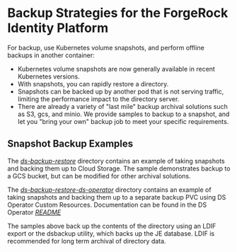 # Backup Strategies for the ForgeRock Identity Platform

For backup, use Kubernetes volume snapshots, and perform offline backups in another container:

* Kubernetes volume snapshots are now generally available in recent Kubernetes versions.
* With snapshots, you can rapidly restore a directory.
* Snapshots can be backed up by another pod that is not serving traffic, limiting the performance impact to the directory server.
* There are already a variety of "last mile" backup archival solutions such as S3, gcs, and minio. We provide samples to backup to a snapshot, and let you "bring your own" backup job to meet your specific requirements.
## Snapshot Backup Examples

The [*ds-backup-restore*](./ds-backup-restore) directory contains an example of taking snapshots and backing them up to Cloud Storage. The sample demonstrates backup to a GCS bucket, but can be modified for other archival solutions.

The [*ds-backup-restore-ds-operator*](./ds-backup-restore-ds-operator) directory contains an example of taking snapshots and backing them up to a separate backup PVC using DS Operator Custom Resources. Documentation can be found in the DS Operator [*README*](https://github.com/ForgeRock/ds-operator#backup-and-restore-preview)

The samples above back up the contents of the directory using an LDIF export or
the dsbackup utility, which backs up the JE database. LDIF is recommended for long term archival of directory data.